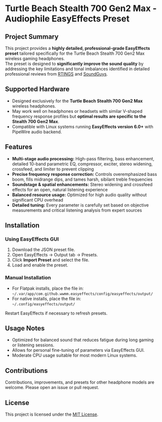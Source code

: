 # Turtle Beach Stealth 700 Gen2 Max - Audiophile EasyEffects Preset

## Project Summary
This project provides a **highly detailed, professional-grade EasyEffects preset** tailored specifically for the Turtle Beach Stealth 700 Gen2 Max wireless gaming headphones.  
The preset is designed to **significantly improve the sound quality** by addressing the key limitations and tonal imbalances identified in detailed professional reviews from [RTINGS](https://www.rtings.com/headphones/reviews/turtle-beach/stealth-700-gen-2-wireless) and [SoundGuys](https://www.soundguys.com/turtle-beach-stealth-700-gen-2-max-review-73902/).

## Supported Hardware
- Designed exclusively for the **Turtle Beach Stealth 700 Gen2 Max** wireless headphones.
- May work well on headphones or headsets with similar V-shaped frequency response profiles but **optimal results are specific to the Stealth 700 Gen2 Max**.
- Compatible with Linux systems running **EasyEffects version 6.0+** with PipeWire audio backend.

## Features
- **Multi-stage audio processing:** High-pass filtering, bass enhancement, detailed 10-band parametric EQ, compressor, exciter, stereo widening, crossfeed, and limiter to prevent clipping  
- **Precise frequency response correction:** Controls overemphasized bass boom, fills midrange dips, and tames harsh, sibilant treble frequencies  
- **Soundstage & spatial enhancements:** Stereo widening and crossfeed effects for an open, natural listening experience  
- **Balanced resource usage:** Optimized for high audio quality without significant CPU overhead  
- **Detailed tuning:** Every parameter is carefully set based on objective measurements and critical listening analysis from expert sources  

## Installation

### Using EasyEffects GUI
1. Download the JSON preset file.
2. Open EasyEffects → Output tab → Presets.
3. Click **Import Preset** and select the file.
4. Load and enable the preset.

### Manual Installation
- For Flatpak installs, place the file in:  
  `~/.var/app/com.github.wwmm.easyeffects/config/easyeffects/output/`
- For native installs, place the file in:  
  `~/.config/easyeffects/output/`

Restart EasyEffects if necessary to refresh presets.

## Usage Notes
- Optimized for balanced sound that reduces fatigue during long gaming or listening sessions.
- Allows for personal fine-tuning of parameters via EasyEffects GUI.
- Moderate CPU usage suitable for most modern Linux systems.

## Contributions
Contributions, improvements, and presets for other headphone models are welcome. Please open an issue or pull request.

## License
This project is licensed under the [MIT License](LICENSE).

